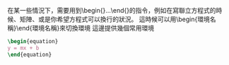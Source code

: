 在某一些情況下，需要用到\\begin{}...\\end{}的指令，例如在寫聯立方程式的時候、矩陣、或是你希望方程式可以換行的狀況。
這時候可以用\\begin{環境名稱}\\end{環境名稱}來切換環境
這邊提供幾個常用環境
```Latex
\begin{equation}
y = mx + b 
\end{equation}
```
